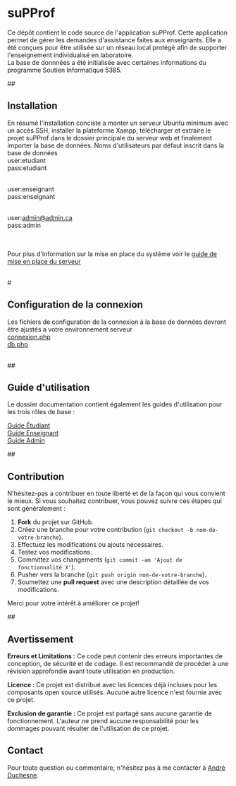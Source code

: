 # suPProf
 Ce dépôt contient le code source de l'application suPProf. Cette application permet de gérer les demandes d'assistance faites aux enseignants.
 Elle a été conçues pour être utilisée sur un réseau local protégé afin de supporter l'enseignement individualisé en laboratoire.  
 La base de donnnées a été initialisée avec certaines informations du programme Soutien Informatique 5385. 
 
##<h2>Installation</h2>
En résumé l'installation conciste a monter un serveur Ubuntu minimum avec un accès SSH, installer la plateforme Xampp, télécharger et extraire le projet suPProf dans le dossier principale du serveur web et finalement importer la base de données. 
Noms d'utilisateurs par défaut inscrit dans la base de données<br/>
user:etudiant<br/>
pass:etudiant<br/><br/>

user:enseignant<br/>
pass:enseignant<br/><br/>

user:admin@admin.ca<br/>
pass:admin<br/><br/><br/>

Pour plus d'information sur la mise en place du système voir le [guide de mise en place du serveur](docs/admins/Guide-de-mise-en-place-du-serveur-Ubuntu-pour-suPProf.pdf)<br/><br/>


#<h2>Configuration de la connexion</h2>
Les fichiers de configuration de la connexion à la base de données devront être ajustés a votre environnement serveur<br/>
[connexion.php](supadmin/config/connexion.php) <br/>
[db.php](supadmin/config/db.php)<br/><br/>

##<h2>Guide d'utilisation</h2>
Le dossier documentation contient également les guides d'utilisation pour les trois rôles de base :<br/>

[Guide Étudiant](./docs/eleves/supprof-etudiants.pdf) <br/>
[Guide Enseignant](./docs/enseignants/supprof-enseignants.pdf)<br/>
[Guide Admin](./docs/admins/supprof-administrateur.pdf)<br/>

##<h2>Contribution</h2>

N'hésitez-pas a contribuer en toute liberté et de la façon qui vous convient le mieux. Si vous souhaitez contribuer, vous pouvez suivre ces étapes qui sont généralement :

1. **Fork** du projet sur GitHub.
2. Créez une branche pour votre contribution (`git checkout -b nom-de-votre-branche`).
3. Effectuez les modifications ou ajouts nécessaires.
4. Testez vos modifications.
5. Committez vos changements (`git commit -am 'Ajout de fonctionnalité X'`).
6. Pusher vers la branche (`git push origin nom-de-votre-branche`).
7. Soumettez une **pull request** avec une description détaillée de vos modifications.

Merci pour votre intérêt à améliorer ce projet!


##<h2>Avertissement</h2> 

**Erreurs et Limitations :** Ce code peut contenir des erreurs importantes de conception, de sécurité et de codage. Il est recommandé de procéder à une révision approfondie avant toute utilisation en production.

**Licence :** Ce projet est distribué avec les licences déjà incluses pour les composants open source utilisés. Aucune autre licence n'est fournie avec ce projet.

**Exclusion de garantie :** Ce projet est partagé sans aucune garantie de fonctionnement. L'auteur ne prend aucune responsabilité pour les dommages pouvant résulter de l'utilisation de ce projet.

## <h2>Contact</h2>

Pour toute question ou commentaire, n'hésitez pas à me contacter à [André Duchesne](mailto://andre.duchesne@cssdd.gouv.qc.ca).


